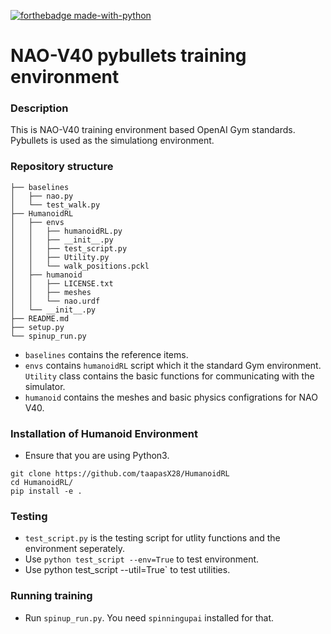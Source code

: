 [![forthebadge made-with-python](http://ForTheBadge.com/images/badges/made-with-python.svg)](https://www.python.org/) 

# NAO-V40 pybullets training environment

### Description

This is NAO-V40 training environment based OpenAI Gym standards. Pybullets is used as the simulationg environment.

### Repository structure

``` shell
├── baselines
│   ├── nao.py
│   └── test_walk.py
├── HumanoidRL
│   ├── envs
│   │   ├── humanoidRL.py
│   │   ├── __init__.py
│   │   ├── test_script.py
│   │   ├── Utility.py
│   │   └── walk_positions.pckl
│   ├── humanoid
│   │   ├── LICENSE.txt
│   │   ├── meshes
│   │   └── nao.urdf
│   └── __init__.py
├── README.md
├── setup.py
└── spinup_run.py

```
- `baselines` contains the reference items.
- `envs` contains `humanoidRL` script which it the standard Gym environment. `Utility` class contains the basic functions for communicating with the simulator.
- `humanoid` contains the meshes and basic physics configrations for NAO V40. 

### Installation of Humanoid Environment

- Ensure that you are using Python3.

``` shell
git clone https://github.com/taapasX28/HumanoidRL
cd HumanoidRL/
pip install -e .
```

### Testing

- `test_script.py` is the testing script for utlity functions and the environment seperately.
- Use `python test_script --env=True` to test environment.
- Use python test_script --util=True` to test utilities.

### Running training

- Run `spinup_run.py`. You need `spinningupai` installed for that.
